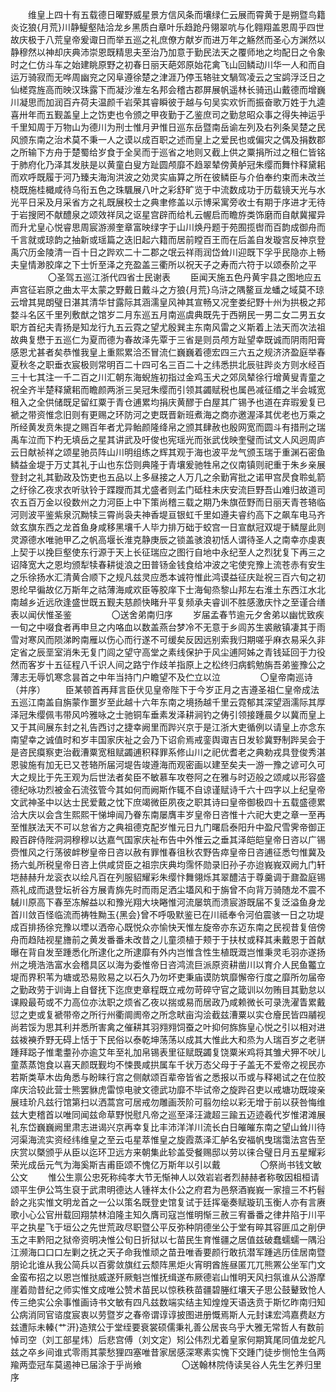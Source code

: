 <!-- { "loadSidebar": true } -->
　　维皇上四十有五载德日曜野威星景方信风条而壤绿仁云展而霄黄于是朔暨鸟籍炎讫狼{月荒}川静鳀壑陆洽龙乡黑质白章叶乐趋跄丹翎翠吭与化翱翔盖恩周乎四世故庆极于八荒皇帝爰诹日而举五巡之礼庶僚方献岁而进万年之觞然而圣心方渊然以静穆然以神却庆典沛崇恩既精思夫至治乃加意于勤民法天之覆师地之均配日之令象时之仁仿斗车之始建眺原野之初春日丽天葩郊原始花禽飞山回鳞动川华一人和而自运万骑寂而无哗周幽兖之冈阜遵徐楚之津涯乃停玉辂驻文騧驾凌云之宝鹢浮泛日之仙槎霓旌高而映汉珠露下而凝沙淮左名邦会稽古郡屏展帆遥林长骑迅山戴德而增巍川凝思而加润百卉荷夫温颜千岩荣其睿瞬彼于越与句吴实欢忻而振奋歌万姓于九逵喜卅年而五觐盖皇上之饬吏也令颁之甲夜勤于乙鉴庶司之勤怠昭众事之得失神运乎千里知周于万物山为德川为刑士惟月尹惟日巡东岳暨南岳谕左列及右列条吴楚之民风颁东南之治术莫不秉一人之谟以成百职之述而皇上之爱民也或偏灾之偶及捐数郡之所输下方舟于楚蜀给岁食于全吴而于巡省之地则又截上供之粟捐所过之租仁皆铭于肺府化乃泽其发肤是以黄童白叟方趾圆颅靡不趋翠辇傍黄舻冠朱缨而舞忭释黛耜而欢呼既履于河乃臻夫海洵洪波之効灵实庙算之所在彼鳞臣与介伯奉约束而未改兰桡既施桂檝咸待乌衔五色之珠颿展八叶之彩舒旷览于中流数成功于历载镜天光与水光平日采及月采省方之礼既展校士之典聿修盖以示博采寓旁收士有期于序进才无待于岩搜罔不献醴泉之颂效祥凤之讴星宫辟而给札云幄启而瞻斿类饰磨而自献冀擢异而升尤皇心悦睿思周宸游濒奎章富映绿字于山川焕丹题于苑囿揽辔而百韵成御舟而千言就或琼韵之抽新或瑶篇之迭旧起六籍而居前瞠百王而在后盖自发璇宫反神京登禹穴历金陵清一百十日之跸欢二十二郡之氓云祥雨润岱耸川迎既下孚乎民隐亦上畅夫皇情渺胶庠之下士忻至泽之充盈盖三衢所以祝天子之寿而六符于以颂泰阶之平 
　　
　　〇圣驾五巡江浙代四省士民谢表 
　　臣闻天施五色丹黄宇县之图地应五声宫征岩原之曲太平太蒙之野戴日戴斗之方狼{月荒}乌浒之隅鳌亘龙蟠之域莫不琼云增其晃朗璧日湛其清华甘露际其涵濡皇风神其宣畅又况奎娄纪野十州为拱极之邦婺斗名区千里列敷猷之馆岁二月东巡五月南巡虞典既先于西朔民一男二女二男五女职方首纪夫青扬是知龙行九五云霓之望尤殷巽主东南风雷之义斯着上法天而次法祖故典复懋于五巡仁为夏而德为春故泽先覃于三省是则员颅方趾望幸既诚而阴雨阳膏感恩尤甚者矣恭惟我皇上重熙累洽丕冒流仁巍巍着德宏四三六五之规济济盈庭举春夏秋冬之职垂衣宸极则常明百二十四可名三百二十之纬悉拱北辰驻跸炎方则水经百三十七其注一千二百之川汇朝东海蜺旌初指过金鸡玉犬之郊凤辇徐行增黄叟青童之祝全齐半楚释黛耜而瞻颜两浙三吴冠朱缨而引领其蠲赋税也属邑减征缗之半会城宽租入之全供储既足留红粟于青仓逋累均捐庆黄醪于白屋其广锡予也道在弃瑕爰复已褫之带资惟念旧则有更赐之环防河之吏既晋新班煮海之商亦邀渥泽其优老也万乘之所经黄发贲朱提之赐百年者尤异鲐颜隆绛帛之颁其肆赦也殷网宽而圆斗有措刑之瑞禹车泣而下杓无填岳之星其讲武及吁俊也宪瑶光而张武伐映奎璧而试文人风迥周庐云日献祯祥之颂星驰员阵山川明组练之辉其观于海也波平龙气颁玉瑞于重渊石密鱼鳞益金堤于万丈其礼于山也东岱则典隆于青壤爰驰牲帛之仪南镇则祀重于朱乡亲展登封之礼其勤政及饬吏也五品以上多昼接之人万几之余勤宵批之诺甲宫昃食聆虬箭之纡徐乙夜求衣听驮铃于蹀躞而其尤盛者则孟门砥柱未庆安流巨野吾山难归故道司农五百万金以役数州之力河臣上中下策尚稽三载之期乃朱旗莅野而日丽天青苍辂临河则波平鉴紫泉沉黝犊三霄尚袅夫神香堤亘银虹千里如遵夫睿约高下之飙车电马齐敛玄旗东西之龙首鱼身咸移黑壤千人毕力排万础于蛟宫一日宣猷冠双堤于鳞屋此则灵源德水唯驰甲乙之帆高堰长淮克静庚辰之锁盖骇浪初恬人谓待圣人之南幸亦虔衷上契于以挽巨壑使东行源于天上长征瑞应之图行自地中永纪至人之烈犹复下再三之诏降宽大之恩均颁犁犊春耕徙浪之田普钖金钱食给冲波之宅使兖豫上流苍赤有安生之乐徐扬水汇清黄合顺下之规凡兹灵应悉本诚符惟此鸿谟益征庆趾祝三百六旬之初恩纶早徧故亿万斯年之祜薄海咸欢臣等胶庠下士海甸烝黎山邦左右淮土东西江水北南越乡近远欣逢盛世既五觐夫慈颜快睹升平复频承夫睿训不胜感激庆忭之至谨合缮表以闻伏惟圣鉴 
　　
　　〇送舍弟南归序 
　　岁届孟春节逾元夕舍弟以幽忧致疾一旬之中啜食者再申旦之内咯血以数盖燕台梦冷不无意于乡闾苏生裘敝镇凄其于雨雪对寒风而陨涕盻南雁以伤心而行遂不可缓矣反因远别索我归期嗟乎麻衣易采久非定省之辰垩室消朱无复门闾之望守高堂之素线保护于风尘逋阿姊之青钱延回于力役然而客岁十五征程八千识人间之路宁作歧羊指原上之松终归病鹤勉旃吾弟鉴豫公之薄志无辱饥寒念昙首之中年当持门户瞻望不及伫立以泣 
　　
　　〇皇帝南巡诗（并序） 
　　臣某顿首再拜言臣伏见皇帝陛下于今岁正月之吉遵圣祖仁皇帝成法五巡江南盖自旃蒙作噩岁至此越十六年东南之境扬越千里云霓郁其深望涵濡际其厚泽冠朱缨佩韦带风吟雅咏之士驰铜车垂素发泽耕涧钓之俦引领接踵晨夕以冀而皇上又于其间展东封之礼告西讨之捷幸阙里而跸兴京于是江浙大吏循例以请皇上亦念东南望幸之诚值时和岁丰国家庆祉之会乃下诏俞焉戒銮舆诹吉日发轸冀野制跸吴会于是咨民瘼察吏治截漕粟宽租赋蠲逋积释罪系修山川之祀优耆老之典勅戎具登俊秀湛恩骏施有加无已又苍辂所届河堤告竣遵海而观密画以建至矣夫一游一豫之谚可久可大之规比于先王观为后世法者矣臣不敏慕车攻卷阿之在雅与时迈般之颂咸以形容盛德纪咏功烈被金石流弦管今其如何而阙斯作辄不自谅谨赋诗千六十四字以上纪皇帝文武神圣中以达士民爱戴之忱下庶竭微臣夙夜之职其诗曰皇帝御极四十五载盛德累洽大庆以会含生熙熙干悌坤闿乃眷东南屡膺丰岁皇帝日咨惟十六祀大吏之章一至再至惟朕法天不可以怠省方之典祖德克配岁惟元日九门曙启泰阳升中盈尺雪霁帝御正殿百辟侍陛洞洞穆穆以达嘉气国家庆祉布告中外惟云之垂其泽皑皑皇帝日咨以广锡赍惟风之行荡彼衅秽皇帝日咨以赦有罪惟春徂秋农野告瘁皇帝日咨逋征悉匄惟冀及扬六虬所税皇帝日咨上供咸贷臣之祖宗庆典均霈怀勋录旧孙子亦迨峩峩双阙九门轩垲赫赫升龙衮衣以绘凡百在列服貂耀彩朱缨忭舞翎烁其翠醴洁于尊羹调于鼐盈庭锡燕礼成而退登坛祈谷方展青旆先时而雨足洒尘壒风和于旃曾不向背万骑随龙不震不駴川原高下春至冻解益以和豫光翔大块睠惟河流屡筑而溃宸游既届不复泛溢鱼身龙首川敛百怪临流而祷牲黝玉{黑会}曾不呼吸默鉴已在川祗奉令河伯震骇一日之功堤成百排扬徐兖豫以堙以洒帝心既悦众亦愉快天惟左旋帝亦东迈东南之民视昔复倍傍舟而趋陆视星旝前之黄发番番未改昔之儿童须植于颊于于扶杖或释其耒戴恩于首献曝在背自发至踵悉化所逮化之所逮靡有外内岂惟含性生植既溉岂惟秉灵毛羽亦遂扬州之境浩浩富水会稽具区以海为委惟帝日咨鸿流巨派原资耕凿川以育介人民鱼龞立堤而界积苇为塘或恐易败易之以石久乃勿坏吏秉庙谟防筑靡懈帝行度之靡所勿届帝之勤政劳于训诲上自督抚下迄庶吏章程既立戒勿苛碎守官之箴训以勿贿目其勤怠以课殿最苟或不力高位亦汰职之烦省乙夜以揣或易而居政乃咸赖微长可录洗濯眚累戴愆之吏或复褫带帝之所行州衢阛阓帝之所念畎亩沟浍截兹漕粟以实仓廥民皆四鬴视尚若馁为思其利并悉所害禽之催耕其羽翙翙饲蚕之叶抑何旆旆皇心悦之引以相对进兹袯襫乔野无碍上恬于下民俗以泰乾坤荡荡以成其大惟此大和烝为人瑞百岁之老骈踵拜跽子惟耄耋孙亦逾艾年至礼加帛锡表里征赋既蠲复饶粟米鸡将其雏犬狎不吠儿童蒸蒸饱食以喜天颜既觐均不悚畏咸拱属车千状万态父母于子盖无不爱帝之视民亦若斯类草木齿角悉与盼睐行宫之侧献颂百辈帝皆省之悉报以币或与释褐试之在位胶庠庆洽较此营士熊罢貅虎雷惊电驶文德武功靡不毕试帝之旋跸召吏以戒塘功既竣亲展珪玠凡兹行馆第扫以洒蒿宫可居戒勿雕画茨阶可翦勿绘以彩无增于前以获咎悔维兹大吏稽首以唯同闻兹命草野悦慰凡帝之巡至泽汪濊超三踰五迈迹羲代岁惟涒滩展礼东岱巍巍阙里肃志进谒兴京再幸复比丰沛洋洋川流长白日皠皠东南之望山耸川待河渠海流实资经纬维皇之至云屯星萃惟皇之旋霞蒸泽汇舻名安福帆曳瑞霭法宫告至庆赏以槩颁乎从臣以迄环卫远方来朝集此轸盖受餐赐邸以劳以徕合璧日月五星耀彩荣光成岳元气为海奚斯吉甫臣颂不愧亿万斯年以引以戴 
　　
　　〇祭尚书钱文敏公文 
　　惟公生禀公忠死称纯孝大节无惭神人以效岩岩者烈赫赫者称敬因柤桓请颂平生伊公笃生裒于武肃明德达人锺祥太仆公之府君为邑祭酒峩峩一家擅三不朽髫龄之兆实惟文明龙首之一公以策名既登史馆复试于廷挥毫奏赋璇玑玉衡人亦有言赓歌小心公官卅载回翔禁林洎隆主知久膺司寇岂惟明惭三赦三宥番番之律井陷于川平平之执星飞于垣公之先世荒政尽职暨公平反弥种阴德坐公于堂有晬其容匪瓜之削伊玉之丰黔阳之狱帝资明决惟公旬日折狱以七苗民生育惟疆之居值兹破蠢蠕蠕一隅沿江濒海口口口左剿之抚之天子命我惟顽之苗丑唯香要颜行敢抗潜军踵逃历佳居南暨朋论北谁从我公简兵以百雾敛旗红云颓阵黑炬火宵明酋旌昼匿兀兀熊罴公坐军门文金蛮布招之以恩岂惟挞威遂歼厥魁岂惟抚缉遂布厥德岩山惟明天风扫氛谁从公游摩崖着勋昔纪之师实惟文成唯公赞术苗民以惊秩秩苗疆碧塍红壤天子思公鼓鼙致怆人传三绝实公余事惟画诗书文敏有四凡兹数端实结主知煌煌天语迭贲于斯忆昨南归知公病消同官谘度宸衷以劳暨岁之春帝谓谆谆披图进册慨焉斯人元封诔宏鸿嘉费赵方兹遭际未轃{艹汧}造殡公于堂绖要衰裳硕儒秉礼善公居丧乌乎大雅无常哲人有数前悼司空（刘工部星炜）后悲宫傅（刘文定）矧公伟烈尤着皇家何期箕尾同值龙蛇凡兹之卒乡间谁式零雨其蒙愁狸四塞唯昔家居感深寒素实愧下交踵门徒步恻怆生刍两羭两壶冠车莫遏神已届涂于乎尚飨 
　　
　　〇送翰林院侍读吴谷人先生乞养归里序 
